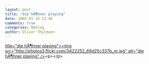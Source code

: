 ```yaml
---
layout: post
title: "die hÃ¶hner playing"
date: 2005-01-16 12:46
comments: true
categories: Moblog
author: Oliver Thylmann
---
```



[ title=&quot;die hÃ¶hner playing&quot;&gt;&lt;img src=&quot;http://photos3.flickr.com/3422252_69d25c337b_m.jpg&quot; alt=&quot;die hÃ¶hner playing&quot; /&gt;](http://www.flickr.com/photos/oliver/3422252/)&lt;p&gt;&lt;/p&gt;


